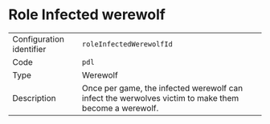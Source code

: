 # Role Infected werewolf

|                          |                                                                                                      |
| ------------------------ | ---------------------------------------------------------------------------------------------------- |
| Configuration identifier | `roleInfectedWerewolfId`                                                                             |
| Code                     | `pdl`                                                                                                |
| Type                     | Werewolf                                                                                             |
| Description              | Once per game, the infected werewolf can infect the werwolves victim to make them become a werewolf. |
